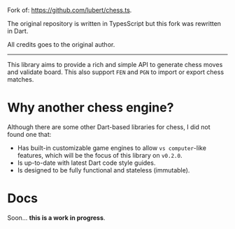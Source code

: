 Fork of: https://github.com/lubert/chess.ts.

The original repository is written in TypesScript but this fork was rewritten in Dart.

All credits goes to the original author.

---

This library aims to provide a rich and simple API to generate chess moves and validate board. This also support `FEN` and `PGN` to import or export chess matches.

# Why another chess engine?

Although there are some other Dart-based libraries for chess, I did not found one that:

- Has built-in customizable game engines to allow `vs computer`-like features, which will be the focus of this library on `v0.2.0`.
- Is up-to-date with latest Dart code style guides.
- Is designed to be fully functional and stateless (immutable).

# Docs

Soon... **this is a work in progress**.
